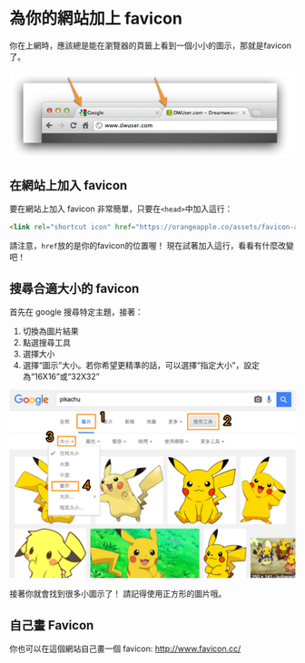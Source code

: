 # 為你的網站加上 favicon

你在上網時，應該總是能在瀏覽器的頁籤上看到一個小小的圖示，那就是favicon了。

![](img/favicon.jpg)

## 在網站上加入 favicon

要在網站上加入 favicon 非常簡單，只要在`<head>`中加入這行：
```html
<link rel="shortcut icon" href="https://orangeapple.co/assets/favicon-ad7f6f749750e6499de770fdc02b5f2453ce870dbfbc0e31c90ba7b7dc454828.png" type="image/x-icon" />
```
請注意，`href`放的是你的favicon的位置喔！
現在試著加入這行，看看有什麼改變吧！

## 搜尋合適大小的 favicon

首先在 google 搜尋特定主題，接著：

1. 切換為圖片結果
2. 點選搜尋工具
3. 選擇大小
4. 選擇“圖示”大小。若你希望更精準的話，可以選擇“指定大小”，設定為“16X16”或“32X32”

![](img/search_icon.png)

接著你就會找到很多小圖示了！
請記得使用正方形的圖片哦。

## 自己畫 Favicon
你也可以在這個網站自己畫一個 favicon:
http://www.favicon.cc/

